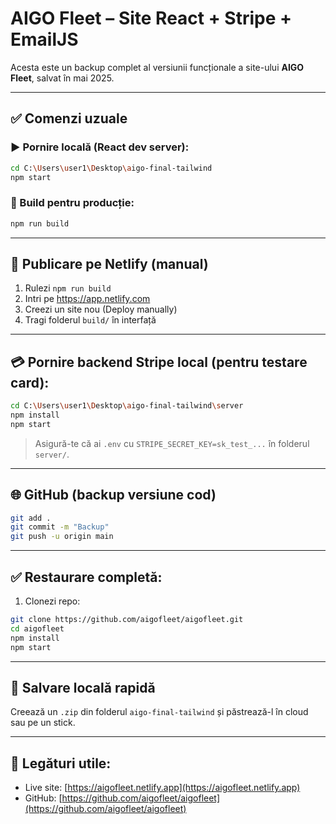 # AIGO Fleet – Site React + Stripe + EmailJS

Acesta este un backup complet al versiunii funcționale a site-ului **AIGO Fleet**, salvat în mai 2025.

---

## ✅ Comenzi uzuale

### ▶️ Pornire locală (React dev server):
```bash
cd C:\Users\user1\Desktop\aigo-final-tailwind
npm start
```

### 🔧 Build pentru producție:
```bash
npm run build
```

---

## 🚀 Publicare pe Netlify (manual)
1. Rulezi `npm run build`
2. Intri pe https://app.netlify.com
3. Creezi un site nou (Deploy manually)
4. Tragi folderul `build/` în interfață

---

## 💳 Pornire backend Stripe local (pentru testare card):
```bash
cd C:\Users\user1\Desktop\aigo-final-tailwind\server
npm install
npm start
```

> Asigură-te că ai `.env` cu `STRIPE_SECRET_KEY=sk_test_...` în folderul `server/`.

---

## 🌐 GitHub (backup versiune cod)
```bash
git add .
git commit -m "Backup"
git push -u origin main
```

---

## ✅ Restaurare completă:
1. Clonezi repo:
```bash
git clone https://github.com/aigofleet/aigofleet.git
cd aigofleet
npm install
npm start
```

---

## 📂 Salvare locală rapidă
Creează un `.zip` din folderul `aigo-final-tailwind` și păstrează-l în cloud sau pe un stick.

---

## 🔗 Legături utile:
- Live site: [https://aigofleet.netlify.app](https://aigofleet.netlify.app)
- GitHub: [https://github.com/aigofleet/aigofleet](https://github.com/aigofleet/aigofleet)